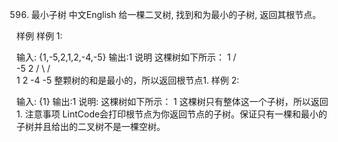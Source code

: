 
596. 最小子树
中文English
给一棵二叉树, 找到和为最小的子树, 返回其根节点。

样例
样例 1:

输入:
{1,-5,2,1,2,-4,-5}
输出:1
说明
这棵树如下所示：
     1
   /   \
 -5     2
 / \   /  \
1   2 -4  -5 
整颗树的和是最小的，所以返回根节点1.
样例 2:

输入:
{1}
输出:1
说明:
这棵树如下所示：
   1
这棵树只有整体这一个子树，所以返回1.
注意事项
LintCode会打印根节点为你返回节点的子树。保证只有一棵和最小的子树并且给出的二叉树不是一棵空树。
